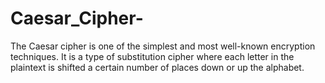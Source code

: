 # Caesar_Cipher-
The Caesar cipher is one of the simplest and most well-known encryption techniques. It is a type of substitution cipher where each letter in the plaintext is shifted a certain number of places down or up the alphabet.
